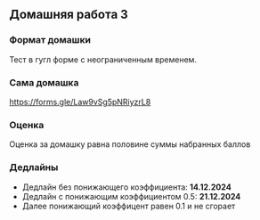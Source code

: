 ## Домашняя работа 3


### Формат домашки

Тест в гугл форме с неограниченным временем.


### Сама домашка

https://forms.gle/Law9vSg5pNRiyzrL8


### Оценка

Оценка за домашку равна половине суммы набранных баллов


### Дедлайны

- Дедлайн без понижающего коэффициента: **14.12.2024**
- Дедлайн с понижающим коэффициентом 0.5: **21.12.2024**
- Далее понижающий коэффицент равен 0.1 и не сгорает
